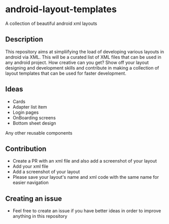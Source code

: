 # android-layout-templates
A collection of beautiful android xml layouts

## Description
This repository aims at simpliifying the load of developing various layouts in android via XML. This will be a curated list of XML files that can be used in any android project. How creative can you get? Show off your layout designing and development skills and contribute in making a collection of layout templates that can be used for faster development.

## Ideas
- Cards
- Adapter list item
- Login pages
- OnBoarding screens
- Bottom sheet design

Any other reusable components

## Contribution
- Create a PR with an xml file and also add a screenshot of your layout
- Add your xml file
- Add a screenshot of your layout
- Please save your layout's name and xml code with the same name for easier navigation

## Creating an issue
- Feel free to create an issue if you have better ideas in order to improve anything in this repository

